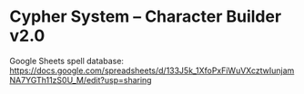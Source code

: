 # Cypher System – Character Builder v2.0
Google Sheets spell database:
https://docs.google.com/spreadsheets/d/133J5k_1XfoPxFiWuVXcztwIunjamNA7YGTh11zS0U_M/edit?usp=sharing
